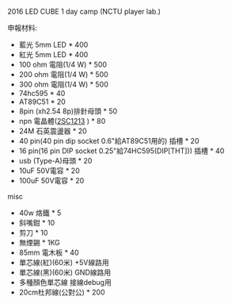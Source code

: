 2016 LED CUBE 1 day camp (NCTU player lab.)

申報材料:
- 藍光 5mm LED     * 400
- 紅光 5mm LED     * 400
- 100 ohm 電阻(1/4 W)     * 500
- 200 ohm 電阻(1/4 W)     * 500
- 300 ohm 電阻(1/4 W)     * 500
- 74hc595          * 40
- AT89C51          * 20
- 8pin (xh2.54 8p)排針母頭    * 50  
- npn 電晶體([2SC1213](http://lib.chipdip.ru/249/doc000249939.pdf) ) * 80
- 24M 石英震盪器   * 20
- 40 pin(40 pin dip socket 0.6"給AT89C51用的) 插槽      * 20
- 16 pin(16 pin DIP socket 0.25"給74HC595(DIP[THT])) 插槽      * 40
- usb (Type-A)母頭          * 20
- 10uF 50V電容            * 20
- 100uF 50V電容           * 20

misc
- 40w 烙鐵            * 5 
- 斜嘴鉗              * 10
- 剪刀                * 10
- 無煙錫              * 1KG
- 85mm 電木板         * 40
- 單芯線(紅)(60米)    +5V線路用  
- 單芯線(黑)(60米)    GND線路用
- 多種顏色單芯線      接線debug用
- 20cm杜邦線(公對公)  * 200   

